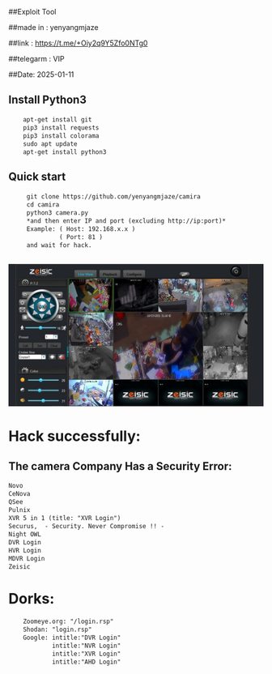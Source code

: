 

##Exploit Tool

##made in : yenyangmjaze

##link : https://t.me/+Oiy2q9Y5Zfo0NTg0 

##telegarm : VIP

##Date: 2025-01-11

	
## Install Python3
        apt-get install git
        pip3 install requests
        pip3 install colorama
        sudo apt update
        apt-get install python3

## Quick start
```
     git clone https://github.com/yenyangmjaze/camira
     cd camira
     python3 camera.py
     *and then enter IP and port (excluding http://ip:port)*
     Example: ( Host: 192.168.x.x )
              ( Port: 81 )
     and wait for hack.


```
<img src="https://github.com/kienquoc102/CVE-2018-9995-2/blob/master/in_8.jpg">


# Hack successfully:



## The camera Company Has a Security Error:
	Novo
	CeNova
	QSee
	Pulnix
	XVR 5 in 1 (title: "XVR Login")
	Securus,  - Security. Never Compromise !! - 
	Night OWL
	DVR Login
	HVR Login
	MDVR Login
	Zeisic




# Dorks: 
        Zoomeye.org: "/login.rsp"
        Shodan: "login.rsp"
        Google: intitle:"DVR Login"
                intitle:"NVR Login"
	            intitle:"XVR Login"
	            intitle:"AHD Login"




